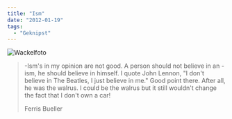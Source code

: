 ```yaml
---
title: "Ism"
date: "2012-01-19"
tags:
  - "Geknipst"
---
```


![Wackelfoto](/img/codecandies/wackelbild.jpg "Ism")

> -Ism's in my opinion are not good. A person should not believe in an -ism, he should believe in himself. I quote John Lennon, "I don't believe in The Beatles, I just believe in me." Good point there. After all, he was the walrus. I could be the walrus but it still wouldn't change the fact that I don't own a car!
>
> Ferris Bueller
